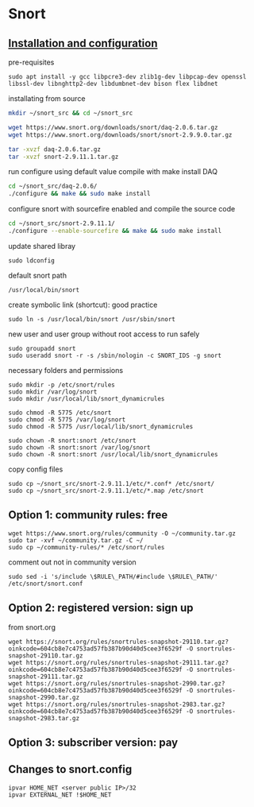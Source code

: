 
# Snort
## [Installation and configuration](https://www.upcloud.com/support/installing-snort-on-ubuntu/)

pre-requisites
```
sudo apt install -y gcc libpcre3-dev zlib1g-dev libpcap-dev openssl libssl-dev libnghttp2-dev libdumbnet-dev bison flex libdnet
```

installating from source

```bash
mkdir ~/snort_src && cd ~/snort_src

wget https://www.snort.org/downloads/snort/daq-2.0.6.tar.gz
wget https://www.snort.org/downloads/snort/snort-2.9.9.0.tar.gz

tar -xvzf daq-2.0.6.tar.gz
tar -xvzf snort-2.9.11.1.tar.gz
```

run configure using default value
compile with make
install DAQ
```bash
cd ~/snort_src/daq-2.0.6/
./configure && make && sudo make install
```

configure snort with sourcefire enabled
and compile the source code
```bash
cd ~/snort_src/snort-2.9.11.1/
./configure --enable-sourcefire && make && sudo make install
```

update shared libray
```
sudo ldconfig
```

default snort path
```
/usr/local/bin/snort
```

create symbolic link (shortcut): good practice
```
sudo ln -s /usr/local/bin/snort /usr/sbin/snort
```

new user and user group without root access to run safely
```
sudo groupadd snort
sudo useradd snort -r -s /sbin/nologin -c SNORT_IDS -g snort
```

necessary folders and permissions
```
sudo mkdir -p /etc/snort/rules
sudo mkdir /var/log/snort
sudo mkdir /usr/local/lib/snort_dynamicrules

sudo chmod -R 5775 /etc/snort
sudo chmod -R 5775 /var/log/snort
sudo chmod -R 5775 /usr/local/lib/snort_dynamicrules

sudo chown -R snort:snort /etc/snort
sudo chown -R snort:snort /var/log/snort
sudo chown -R snort:snort /usr/local/lib/snort_dynamicrules
```

copy config files
```
sudo cp ~/snort_src/snort-2.9.11.1/etc/*.conf* /etc/snort/
sudo cp ~/snort_src/snort-2.9.11.1/etc/*.map /etc/snort
```

## Option 1: community rules: free
```
wget https://www.snort.org/rules/community -O ~/community.tar.gz
sudo tar -xvf ~/community.tar.gz -C ~/
sudo cp ~/community-rules/* /etc/snort/rules
```

comment out not in community version
```
sudo sed -i 's/include \$RULE\_PATH/#include \$RULE\_PATH/' /etc/snort/snort.conf
```

## Option 2: registered version: sign up
from snort.org
```
wget https://snort.org/rules/snortrules-snapshot-29110.tar.gz?oinkcode=604cb8e7c4753ad57fb387b90d40d5cee3f6529f -O snortrules-snapshot-29110.tar.gz
wget https://snort.org/rules/snortrules-snapshot-29111.tar.gz?oinkcode=604cb8e7c4753ad57fb387b90d40d5cee3f6529f -O snortrules-snapshot-29111.tar.gz
wget https://snort.org/rules/snortrules-snapshot-2990.tar.gz?oinkcode=604cb8e7c4753ad57fb387b90d40d5cee3f6529f -O snortrules-snapshot-2990.tar.gz
wget https://snort.org/rules/snortrules-snapshot-2983.tar.gz?oinkcode=604cb8e7c4753ad57fb387b90d40d5cee3f6529f -O snortrules-snapshot-2983.tar.gz
```


## Option 3: subscriber version: pay


## Changes to snort.config
```
ipvar HOME_NET <server public IP>/32
ipvar EXTERNAL_NET !$HOME_NET
```


